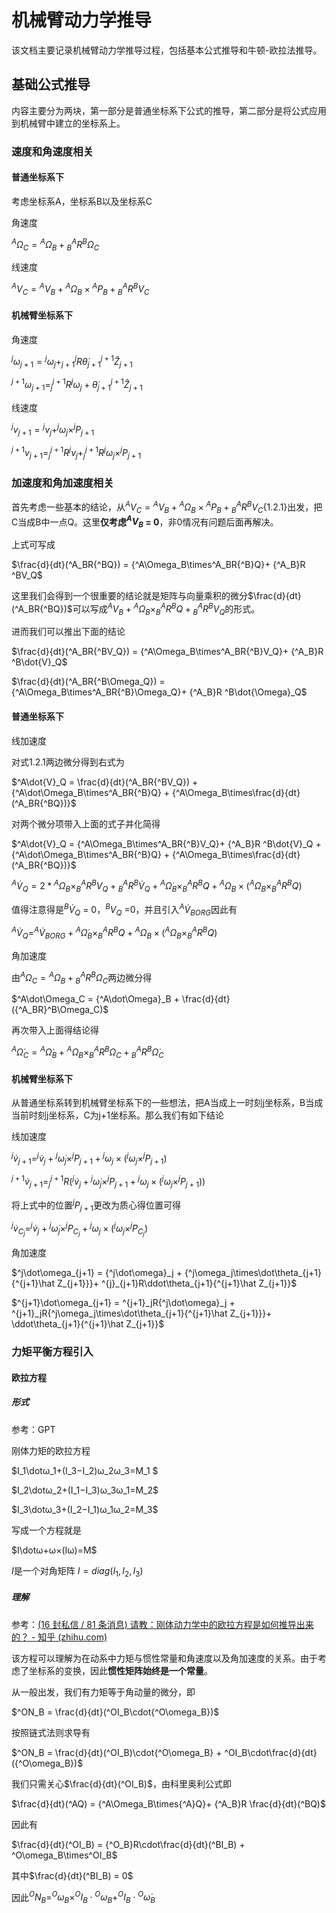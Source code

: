 # 机械臂动力学推导

该文档主要记录机械臂动力学推导过程，包括基本公式推导和牛顿-欧拉法推导。

## 基础公式推导

内容主要分为两块，第一部分是普通坐标系下公式的推导，第二部分是将公式应用到机械臂中建立的坐标系上。

### 速度和角速度相关

#### 普通坐标系下

考虑坐标系A，坐标系B以及坐标系C

角速度

$^A\Omega_C = {^A\Omega}_B + {^A_BR}^B\Omega_C$

线速度

$^AV_C = {^AV}_B + {^A\Omega_B\times{^A}P_B}+ {^A_B}R ^BV_C$

#### 机械臂坐标系下

角速度

$^{j}\omega_{j+1} = {^j\omega}_j + ^j_{j+1}R\dot{\theta}_{j+1}{^{j+1}\hat{Z}_{j+1}}$

$^{j+1}\omega_{j+1} = ^{j+1}_{j}R{^j\omega}_j + \dot{\theta}_{j+1}{^{j+1}\hat{Z}_{j+1}}$

线速度

$^{j}v_{j+1} = {^jv}_j + ^j\omega_{j}\times^jP_{j+1}$

$^{j+1}v_{j+1} = ^{j+1}_{j}R{^jv}_j + ^{j+1}_{j}R^j\omega_{j}\times^jP_{j+1}$

### 加速度和角加速度相关

首先考虑一些基本的结论，从$^AV_C = {^AV}_B + {^A\Omega_B\times{^A}P_B}+ {^A_B}R ^BV_C${1.2.1}出发，把C当成B中一点Q。这里**仅考虑${^AV}_B$ = 0**，非0情况有问题后面再解决。

上式可写成

$\frac{d}{dt}(^A_BR{^BQ}) = {^A\Omega_B\times^A_BR{^B}Q}+ {^A_B}R ^BV_Q$

这里我们会得到一个很重要的结论就是矩阵与向量乘积的微分$\frac{d}{dt}(^A_BR{^BQ})$可以写成${^AV}_B + {^A\Omega_B\times^A_BR{^B}Q}+ {^A_B}R ^BV_Q$的形式。

进而我们可以推出下面的结论

$\frac{d}{dt}(^A_BR{^BV_Q}) = {^A\Omega_B\times^A_BR{^B}V_Q}+ {^A_B}R ^B\dot{V}_Q$

$\frac{d}{dt}(^A_BR{^B\Omega_Q}) = {^A\Omega_B\times^A_BR{^B}\Omega_Q}+ {^A_B}R ^B\dot{\Omega}_Q$



#### 普通坐标系下

线加速度

对式1.2.1两边微分得到右式为

$^A\dot{V}_Q = \frac{d}{dt}(^A_BR{^BV_Q}) + {^A\dot\Omega_B\times^A_BR{^B}Q} + {^A\Omega_B\times\frac{d}{dt}(^A_BR{^BQ})}$ 

对两个微分项带入上面的式子并化简得

$^A\dot{V}_Q = {^A\Omega_B\times^A_BR{^B}V_Q}+ {^A_B}R ^B\dot{V}_Q + {^A\dot\Omega_B\times^A_BR{^B}Q} + {^A\Omega_B\times\frac{d}{dt}(^A_BR{^BQ})}$

$^A\dot{V}_Q = 2*{^A\Omega_B\times^A_BR{^B}V_Q}+ {^A_B}R ^B\dot{V}_Q + {^A\dot\Omega_B\times^A_BR{^B}Q} + {^A\Omega_B\times({^A\Omega_B\times^A_BR{^B}Q}})$

值得注意得是$^B\dot{V}_Q$ = 0，$^B{V}_Q$ =0，并且引入$^A\dot{V}_{BORG}$因此有

$^A\dot{V}_Q = ^A\dot{V}_{BORG} + {^A\dot\Omega_B\times^A_BR{^B}Q} + {^A\Omega_B\times({^A\Omega_B\times^A_BR{^B}Q}})$

角加速度

由$^A\Omega_C = {^A\Omega}_B + {^A_BR}^B\Omega_C$两边微分得

$^A\dot\Omega_C = {^A\dot\Omega}_B + \frac{d}{dt}({^A_BR}^B\Omega_C)$

再次带入上面得结论得

$^A\dot\Omega_C = {^A\dot\Omega}_B + {^A\Omega_B\times^A_BR{^B}\Omega_C}+ {^A_B}R ^B\dot{\Omega}_C$

#### 机械臂坐标系下

从普通坐标系转到机械臂坐标系下的一些想法，把A当成上一时刻j坐标系，B当成当前时刻j坐标系，C为j+1坐标系。那么我们有如下结论

线加速度

$^j\dot{v}_{j+1} = ^j\dot{v}_j + {^j\dot\omega_j\times^jP_{j+1}} + {^j\omega_j\times({^j\omega_j\times^jP_{j+1}}})$

$^{j+1}\dot{v}_{j+1} = ^{j+1}_jR(^j\dot{v}_j + {^j\dot\omega_j\times^jP_{j+1}} + {^j\omega_j\times({^j\omega_j\times^jP_{j+1}}}))$

将上式中的位置$^jP_{j+1}$更改为质心得位置可得

$^j\dot{v}_{C_j} = ^j\dot{v}_j + {^j\dot\omega_j\times^jP_{C_j}} + {^j\omega_j\times({^j\omega_j\times^jP_{C_j}}})$

角加速度

$^j\dot\omega_{j+1} = {^j\dot\omega}_j + {^j\omega_j\times\dot\theta_{j+1}{^{j+1}\hat Z_{j+1}}}+ ^{j}_{j+1}R\ddot\theta_{j+1}{^{j+1}\hat Z_{j+1}}$

$^{j+1}\dot\omega_{j+1} = ^{j+1}_jR{^j\dot\omega}_j + ^{j+1}_jR{^j\omega_j\times\dot\theta_{j+1}{^{j+1}\hat Z_{j+1}}}+ \ddot\theta_{j+1}{^{j+1}\hat Z_{j+1}}$

### 力矩平衡方程引入

#### 欧拉方程

##### 形式

参考：GPT

刚体力矩的欧拉方程

$I_1\dotω_1+(I_3−I_2)ω_2ω_3=M_1 $

$I_2\dotω_2+(I_1−I_3)ω_3ω_1=M_2$

$I_3\dotω_3+(I_2−I_1)ω_1ω_2=M_3$

写成一个方程就是

$I\dotω+ω×(Iω)=M$

$I$是一个对角矩阵 $I=diag(I_1,I_2,I_3)$

##### 理解

参考：[(16 封私信 / 81 条消息) 请教：刚体动力学中的欧拉方程是如何推导出来的？ - 知乎 (zhihu.com)](https://www.zhihu.com/question/327324524/answers/updated)

该方程可以理解为在动系中力矩与惯性常量和角速度以及角加速度的关系。由于考虑了坐标系的变换，因此**惯性矩阵始终是一个常量**。

从一般出发，我们有力矩等于角动量的微分，即

$^ON_B = \frac{d}{dt}(^OI_B\cdot{^O\omega_B})$

按照链式法则求导有

$^ON_B = \frac{d}{dt}(^OI_B)\cdot{^O\omega_B} + ^OI_B\cdot\frac{d}{dt}({^O\omega_B})$

我们只需关心$\frac{d}{dt}(^OI_B)$，由科里奥利公式即

$\frac{d}{dt}(^AQ) = {^A\Omega_B\times{^A}Q}+ {^A_B}R \frac{d}{dt}(^BQ)$

因此有

$\frac{d}{dt}(^OI_B) = {^O_B}R\cdot\frac{d}{dt}(^BI_B) + ^O\omega_B\times^OI_B$

其中$\frac{d}{dt}(^BI_B) = 0$

因此$^ON_B = ^O\omega_B\times^OI_B\cdot{^O\omega_B} + ^OI_B\cdot{^O\dot\omega_B}$





